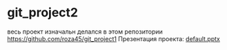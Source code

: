 # git_project2
весь проект изначальн делался в этом репозитории https://github.com/roza45/git_project1
Презентация проекта:
[default.pptx](https://github.com/rapunzel1far/git_project2/files/10418785/default.pptx)
